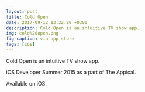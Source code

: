 ```yaml
---
layout: post
title: Cold Open
date: 2017-09-12 13:32:20 +0300
description: Cold Open is an intuitive TV show app.
img: cold%20open.png
fig-caption: via app store
tags: [ios]
---
```


Cold Open is an intuitive TV show app.

iOS Developer Summer 2015 as a part of The Appical.

Available on iOS.